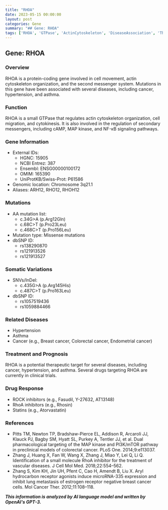 ```yaml
---
title: "RHOA"
date: 2023-05-15 00:00:00
layout: post
categories: Gene
summary: "## Gene: RHOA"
tags: ['RHOA', 'GTPase', 'ActinCytoskeleton', 'DiseaseAssociation', 'TherapeuticTarget', 'ClinicalTrials', 'DrugResponse', 'MutationAnalysis']
---
```


## Gene: RHOA

### Overview

RHOA is a protein-coding gene involved in cell movement, actin cytoskeleton organization, and the second messenger system. Mutations in this gene have been associated with several diseases, including cancer, hypertension, and asthma. 

### Function

RHOA is a small GTPase that regulates actin cytoskeleton organization, cell migration, and cytokinesis. It is also involved in the regulation of secondary messengers, including cAMP, MAP kinase, and NF-κB signaling pathways. 

### Gene Information

- External IDs: 
    * HGNC: 15905
    * NCBI Entrez: 387
    * Ensembl: ENSG00000100172
    * OMIM: 165390
    * UniProtKB/Swiss-Prot: P61586
- Genomic location: Chromosome 3q21.1
- Aliases: ARH12, RHO12, RHOH12

### Mutations

- AA mutation list:
    * c.34G>A (p.Arg12Gln)
    * c.68C>T (p.Pro23Leu)
    * c.468C>T (p.Pro156Leu)
- Mutation type: Missense mutations
- dbSNP ID:
    * rs138290870
    * rs121913526
    * rs121913527

### Somatic Variations

- SNVs/InDel:
    * c.435G>A (p.Arg145His)
    * c.487C>T (p.Pro163Leu)
- dbSNP ID:
    * rs1057519436
    * rs1059884466

### Related Diseases

- Hypertension
- Asthma
- Cancer (e.g., Breast cancer, Colorectal cancer, Endometrial cancer)

### Treatment and Prognosis

RHOA is a potential therapeutic target for several diseases, including cancer, hypertension, and asthma. Several drugs targeting RHOA are currently in clinical trials. 

### Drug Response

- ROCK inhibitors (e.g., Fasudil, Y-27632, AT13148) 
- RhoA inhibitors (e.g., Rhosin)
- Statins (e.g., Atorvastatin)

### References

- Pitts TM, Newton TP, Bradshaw-Pierce EL, Addison R, Arcaroli JJ, Klauck PJ, Bagby SM, Hyatt SL, Purkey A, Tentler JJ, et al. Dual pharmacological targeting of the MAP kinase and PI3K/mTOR pathway in preclinical models of colorectal cancer. PLoS One. 2014;9:e113037. 
- Zhang J, Huang X, Fan W, Wang X, Zhang J, Miao Y, Lei Q, Li Q. Identification of a small molecule RhoA inhibitor for the treatment of vascular diseases. J Cell Mol Med. 2018;22:554–562. 
- Zhang S, Kim KH, Jin UH, Pfent C, Cao H, Amendt B, Liu X. Aryl hydrocarbon receptor agonists induce microRNA-335 expression and inhibit lung metastasis of estrogen receptor negative breast cancer cells. Mol Cancer Ther. 2012;11:108–118.

**_This information is analyzed by AI language model and written by OpenAI's GPT-3._**